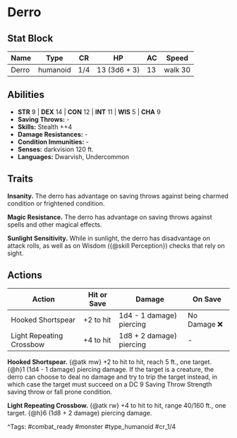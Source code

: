 # Derro

## Stat Block

| Name | Type | CR | HP | AC | Speed |
|------|------|----|----|----|-------|
| Derro | humanoid | 1/4 | 13 (3d6 + 3) | 13 | walk 30 |

## Abilities

- **STR** 9 | **DEX** 14 | **CON** 12 | **INT** 11 | **WIS** 5 | **CHA** 9
- **Saving Throws:** -  
- **Skills:** Stealth ++4  
- **Damage Resistances:** -  
- **Condition Immunities:** -  
- **Senses:** darkvision 120 ft.  
- **Languages:** Dwarvish, Undercommon

## Traits

**Insanity.** The derro has advantage on saving throws against being charmed condition or frightened condition.

**Magic Resistance.** The derro has advantage on saving throws against spells and other magical effects.

**Sunlight Sensitivity.** While in sunlight, the derro has disadvantage on attack rolls, as well as on Wisdom ({@skill Perception}) checks that rely on sight.


## Actions

| Action | Hit or Save | Damage | On Save |
|--------|--------------|--------|----------|
| Hooked Shortspear | +2 to hit | 1d4 - 1 damage) piercing | No Damage ❌ |
| Light Repeating Crossbow | +4 to hit | 1d8 + 2 damage) piercing | - |

**Hooked Shortspear.** {@atk mw} +2 to hit to hit, reach 5 ft., one target. {@h}1 (1d4 - 1 damage) piercing damage. If the target is a creature, the derro can choose to deal no damage and try to trip the target instead, in which case the target must succeed on a DC 9 Saving Throw Strength saving throw or fall prone condition.

**Light Repeating Crossbow.** {@atk rw} +4 to hit to hit, range 40/160 ft., one target. {@h}6 (1d8 + 2 damage) piercing damage.


^Tags: #combat_ready #monster #type_humanoid #cr_1/4